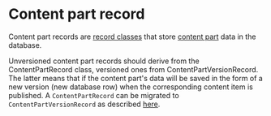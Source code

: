 # Content part record



Content part records are [record classes](Record) that store [content part](ContentPart) data in the database.

Unversioned content part records should derive from the ContentPartRecord class, versioned ones from ContentPartVersionRecord. The latter means that if the content part's data will be saved in the form of a new version (new database row) when the corresponding content item is published. A `ContentPartRecord` can be migrated to `ContentPartVersionRecord` as described [here](http://stackoverflow.com/questions/16611692/how-to-change-inheritance-from-contentpartrecord-to-contentpartversionrecord).